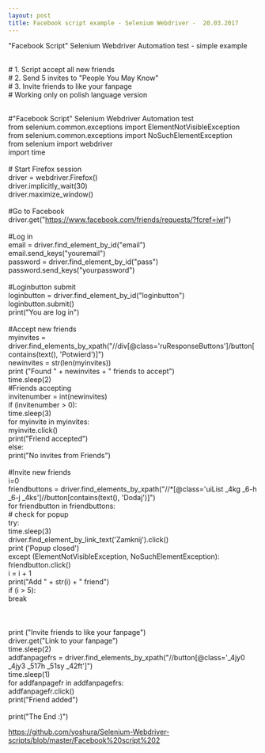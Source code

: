```yaml
---
layout: post
title: Facebook script example - Selenium Webdriver -  20.03.2017
---
```



"Facebook Script" Selenium Webdriver Automation test - simple example



<br># 1. Script accept all new friends
<br># 2. Send 5 invites to "People You May Know"
<br># 3. Invite friends to like your fanpage
<br># Working only on polish language version

<br>#"Facebook Script" Selenium Webdriver Automation test
<br>from selenium.common.exceptions import ElementNotVisibleException
<br>from selenium.common.exceptions import NoSuchElementException
<br>from selenium import webdriver
<br>import time
<br>
<br># Start Firefox session
<br>driver = webdriver.Firefox()
<br>driver.implicitly_wait(30)
<br>driver.maximize_window()
<br>
<br>#Go to Facebook
<br>driver.get("https://www.facebook.com/friends/requests/?fcref=jwl")
<br>
<br>#Log in
<br>email = driver.find_element_by_id("email")
<br>email.send_keys("youremail")
<br>password = driver.find_element_by_id("pass")
<br>password.send_keys("yourpassword")
<br>
<br>#Loginbutton submit
<br>loginbutton = driver.find_element_by_id("loginbutton")
<br>loginbutton.submit()
<br>print("You are log in")
<br>
<br>#Accept new friends
<br>myinvites = driver.find_elements_by_xpath("//div[@class='ruResponseButtons']/button[contains(text(), 'Potwierd')]")
<br>newinvites = str(len(myinvites))
<br>print ("Found " + newinvites + " friends to accept")
<br>time.sleep(2)
<br>#Friends accepting
<br>invitenumber = int(newinvites)
<br>if (invitenumber > 0):
<br>    time.sleep(3)
<br>    for myinvite in myinvites:
<br>        myinvite.click()
<br>        print("Friend accepted")
<br>else:
<br>    print("No invites from Friends")
<br>
<br>#Invite new friends
<br>i=0
<br>friendbuttons = driver.find_elements_by_xpath("//*[@class='uiList _4kg _6-h _6-j _4ks']//button[contains(text(), 'Dodaj')]")
<br>for friendbutton in friendbuttons:
<br>    # check for popup
<br>    try:
<br>        time.sleep(3)
<br>        driver.find_element_by_link_text('Zamknij').click()
<br>        print ('Popup closed')
<br>    except (ElementNotVisibleException, NoSuchElementException):
<br>        friendbutton.click()
<br>        i = i + 1
<br>        print("Add " + str(i) + " friend")
<br>        if (i > 5):
<br>         break
<br>         
<br>
<br>print ("Invite friends to like your fanpage")
<br>driver.get("Link to your fanpage")
<br>time.sleep(2)
<br>addfanpagefrs = driver.find_elements_by_xpath("//button[@class='_4jy0 _4jy3 _517h _51sy _42ft']")
<br>time.sleep(1)
<br>for addfanpagefr in addfanpagefrs:
<br>    addfanpagefr.click()
<br>    print("Friend added")
<br>
<br>print("The End :)")


https://github.com/yoshura/Selenium-Webdriver-scripts/blob/master/Facebook%20script%202
